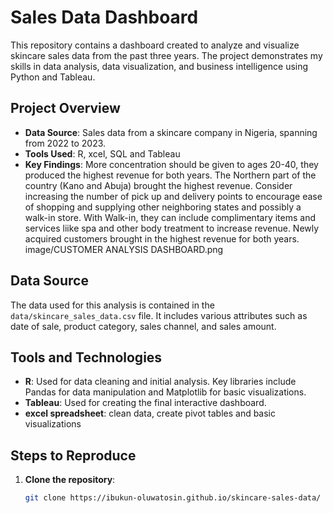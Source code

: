 # Sales Data Dashboard

This repository contains a dashboard created to analyze and visualize skincare sales data from the past three years. The project demonstrates my skills in data analysis, data visualization, and business intelligence using Python and Tableau.

## Project Overview

- **Data Source**: Sales data from a skincare company in Nigeria, spanning from 2022 to 2023.
- **Tools Used**: R, xcel, SQL and Tableau
- **Key Findings**:
More concentration should be given to ages 20-40, they produced the highest revenue for both years.
The Northern part of the country (Kano and Abuja) brought the highest revenue. Consider increasing the number of pick up and delivery points to encourage ease of shopping and supplying other neighboring states and possibly a walk-in store. With Walk-in, they can include complimentary items and services liike spa and other body treatment to increase revenue.
Newly acquired customers brought in the highest revenue for both years.
image/CUSTOMER ANALYSIS DASHBOARD.png

## Data Source

The data used for this analysis is contained in the `data/skincare_sales_data.csv` file. It includes various attributes such as date of sale, product category, sales channel, and sales amount.

## Tools and Technologies

- **R**: Used for data cleaning and initial analysis. Key libraries include Pandas for data manipulation and Matplotlib for basic visualizations.
- **Tableau**: Used for creating the final interactive dashboard.
- **excel spreadsheet**: clean data, create pivot tables and basic visualizations

## Steps to Reproduce

1. **Clone the repository**:
   ```sh
   git clone https://ibukun-oluwatosin.github.io/skincare-sales-data/
